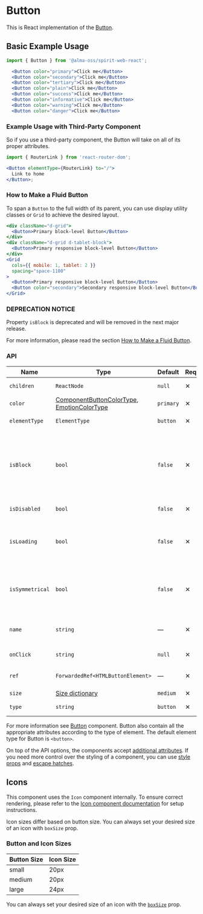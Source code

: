 # Button

This is React implementation of the [Button][button].

## Basic Example Usage

```jsx
import { Button } from '@alma-oss/spirit-web-react';
```

```jsx
  <Button color="primary">Click me</Button>
  <Button color="secondary">Click me</Button>
  <Button color="tertiary">Click me</Button>
  <Button color="plain">Click me</Button>
  <Button color="success">Click me</Button>
  <Button color="informative">Click me</Button>
  <Button color="warning">Click me</Button>
  <Button color="danger">Click me</Button>
```

### Example Usage with Third-Party Component

So if you use a third-party component, the Button will take on all of its proper attributes.

```jsx
import { RouterLink } from 'react-router-dom';

<Button elementType={RouterLink} to="/">
  Link to home
</Button>;
```

### How to Make a Fluid Button

To span a `Button` to the full width of its parent, you can use display utility classes or `Grid` to achieve the desired layout.

```jsx
<div className="d-grid">
  <Button>Primary block-level Button</Button>
</div>
<div className="d-grid d-tablet-block">
  <Button>Primary responsive block-level Button</Button>
</div>
<Grid
  cols={{ mobile: 1, tablet: 2 }}
  spacing="space-1100"
>
  <Button>Primary responsive block-level Button</Button>
  <Button color="secondary">Secondary responsive block-level Button</Button>
</Grid>
```

### DEPRECATION NOTICE

Property `isBlock` is deprecated and will be removed in the next major release.

For more information, please read the section [How to Make a Fluid Button](#how-to-make-a-fluid-button).

### API

| Name            | Type                                                                                           | Default   | Required | Description                                                                                                                                                   |
| --------------- | ---------------------------------------------------------------------------------------------- | --------- | -------- | ------------------------------------------------------------------------------------------------------------------------------------------------------------- |
| `children`      | `ReactNode`                                                                                    | `null`    | ✕        | Content of the Button                                                                                                                                         |
| `color`         | [ComponentButtonColorType][readme-generated-types], [EmotionColorType][readme-generated-types] | `primary` | ✕        | Color variant                                                                                                                                                 |
| `elementType`   | `ElementType`                                                                                  | `button`  | ✕        | Type of element                                                                                                                                               |
| `isBlock`       | `bool`                                                                                         | `false`   | ✕        | [**DEPRECATED**](#deprecation-notice) Span the element to the full width of its parent, see [How to Make a Fluid Button](#how-to-make-a-fluid-button) section |
| `isDisabled`    | `bool`                                                                                         | `false`   | ✕        | If true, Button is disabled                                                                                                                                   |
| `isLoading`     | `bool`                                                                                         | `false`   | ✕        | If true, Button is in a loading state, disabled and the Spinner is visible                                                                                    |
| `isSymmetrical` | `bool`                                                                                         | `false`   | ✕        | If true, Button has symmetrical dimensions, usually only with an Icon                                                                                         |
| `name`          | `string`                                                                                       | —         | ✕        | For use a button as a form data reference                                                                                                                     |
| `onClick`       | `string`                                                                                       | `null`    | ✕        | JS function to call on click                                                                                                                                  |
| `ref`           | `ForwardedRef<HTMLButtonElement>`                                                              | —         | ✕        | Button element reference                                                                                                                                      |
| `size`          | [Size dictionary][dictionary-size]                                                             | `medium`  | ✕        | Size variant                                                                                                                                                  |
| `type`          | `string`                                                                                       | `button`  | ✕        | Type of the Button                                                                                                                                            |

For more information see [Button][button] component. Button also contain all the appropriate
attributes according to the type of element. The default element type for Button is `<button>`.

On top of the API options, the components accept [additional attributes][readme-additional-attributes].
If you need more control over the styling of a component, you can use [style props][readme-style-props]
and [escape hatches][readme-escape-hatches].

## Icons

This component uses the `Icon` component internally. To ensure correct rendering,
please refer to the [Icon component documentation][readme-icon-usage] for setup instructions.

Icon sizes differ based on button size.
You can always set your desired size of an icon with `boxSize` prop.

### Button and Icon Sizes

| Button Size | Icon Size |
| ----------- | --------- |
| small       | 20px      |
| medium      | 20px      |
| large       | 24px      |

You can always set your desired size of an icon with the [`boxSize`][readme-icon-api] prop.

[button]: https://github.com/lmc-eu/spirit-design-system/tree/main/packages/web/src/scss/components/Button
[dictionary-size]: https://github.com/lmc-eu/spirit-design-system/tree/main/docs/DICTIONARIES.md#size
[readme-additional-attributes]: https://github.com/lmc-eu/spirit-design-system/blob/main/packages/web-react/README.md#additional-attributes
[readme-escape-hatches]: https://github.com/lmc-eu/spirit-design-system/blob/main/packages/web-react/README.md#escape-hatches
[readme-generated-types]: https://github.com/lmc-eu/spirit-design-system/blob/main/packages/web-react/README.md#types-generated-from-design-tokens
[readme-icon-api]: https://github.com/lmc-eu/spirit-design-system/blob/main/packages/web-react/src/components/Icon/README.md#api
[readme-icon-usage]: https://github.com/lmc-eu/spirit-design-system/blob/main/packages/web-react/src/components/Icon/README.md#usage
[readme-style-props]: https://github.com/lmc-eu/spirit-design-system/blob/main/packages/web-react/README.md#style-props
